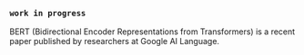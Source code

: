 

### ```work in progress```


BERT (Bidirectional Encoder Representations from Transformers) is a recent paper published by researchers at Google AI Language.
